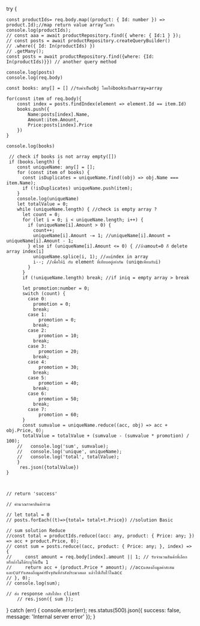  try {
  
    const productIds= req.body.map((product: { Id: number }) => product.Id);//map return value array ืั้ละตัว
    console.log(productIds);
    // const aaa = await productRepository.find({ where: { Id:1 } });
    // const posts = await productRepository.createQueryBuilder()
    // .where({ Id: In(productIds) })
    // .getMany();
    const posts = await productRepository.find({where: {Id: In(productIds)}}) // another query method

    console.log(posts)
    console.log(req.body)

    const books: any[] = [] //รับค่าเป็นobj โดยให้booksเป็นarray=array

    for(const item of req.body){
        const index = posts.findIndex(element => element.Id == item.Id)
        books.push({
            Name:posts[index].Name,
            Amount:item.Amount,
            Price:posts[index].Price
        })
    }

    console.log(books)

     // check if books is not array empty([])
     if (books.length) {
        const uniqueName: any[] = [];
        for (const item of books) {
          const isDuplicates = uniqueName.find((obj) => obj.Name === item.Name);
          if (!isDuplicates) uniqueName.push(item);
        }
        console.log(uniqueName)
        let totalValue = 0;
        while (uniqueName.length) { //check is empty array ?
          let count = 0;
          for (let i = 0; i < uniqueName.length; i++) {
            if (uniqueName[i].Amount > 0) {
              count++;
              uniqueName[i].Amount -= 1; //uniqueName[i].Amount = uniqueName[i].Amount - 1;
            } else if (uniqueName[i].Amount <= 0) { //ถ้าamout=0 ก็ delete array index[i]
              uniqueName.splice(i, 1); //ลบindex in array
              i--; //เพื่อให้i กับ element ที่เทียบอยู่เท่ากัน (uniqeเทียบกับi)
            }
          }
          if (!uniqueName.length) break; //if iniq = empty array > break

          let promotion:number = 0;
          switch (count) {
            case 0:
              promotion = 0;
              break;
            case 1:
                promotion = 0;
              break;
            case 2:
                promotion = 10;
              break;
            case 3:
                promotion = 20;
              break;
            case 4:
                promotion = 30;
              break;
            case 5:
                promotion = 40;
              break;
            case 6:
                promotion = 50;
              break;
            case 7:
                promotion = 60;
          }
          const sumvalue = uniqueName.reduce((acc, obj) => acc + obj.Price, 0);
          totalValue = totalValue + (sumvalue - (sumvalue * promotion) / 100);
        //   console.log('sum', sumvalue);
        //   console.log('unique', uniqueName);
        //   console.log('total', totalValue);
        }
         res.json({totalValue})
    }



    // return 'success'

    // คำนวณราคาสินค้ารวม

    // let total = 0
    // posts.forEach((t)=>{total= total+t.Price}) //solution Basic

    // sum solution Reduce
    //const total = productIds.reduce((acc: any, product: { Price: any; }) => acc + product.Price, 0);
    // const sum = posts.reduce((acc, product: { Price: any; }, index) => {
    //     const amount = req.body[index].amount || 1; // รับจำนวนสินค้าที่เลือก หรือถ้าไม่ได้ระบุให้เป็น 1
    //     return acc + (product.Price * amount); //accแสดงถึงมูลค่าสะสม และcurrแสดงถึงมูลค่าปัจจุบันที่กำลังประมวลผล แล้วไปเก็บไว้ในacc
    // }, 0); 
    // console.log(sum); 

    // ส่ง response กลับไปหา client
        // res.json({ sum });
  } catch (err) {
        console.error(err);
        res.status(500).json({ success: false, message: 'Internal server error' });
  }
